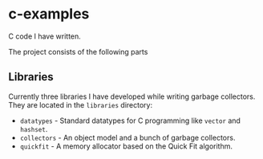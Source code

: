 # c-examples
C code I have written.

The project consists of the following parts

## Libraries

Currently three libraries I have developed while writing garbage
collectors. They are located in the `libraries` directory:

 * `datatypes` - Standard datatypes for C programming like `vector`
   and `hashset`.
 * `collectors` - An object model and a bunch of garbage collectors.
 * `quickfit` - A memory allocator based on the Quick Fit algorithm.
